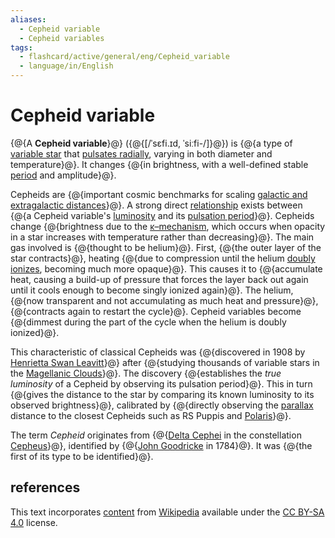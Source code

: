 ```yaml
---
aliases:
  - Cepheid variable
  - Cepheid variables
tags:
  - flashcard/active/general/eng/Cepheid_variable
  - language/in/English
---
```


# Cepheid variable

{@{A __Cepheid variable__}@} ({@{[/ˈsɛfi.ɪd, ˈsiːfi-/]}@}) is {@{a type of [variable star](variable%20star.md) that [pulsates radially](instability%20strip.md), varying in both diameter and temperature}@}. It changes {@{in brightness, with a well-defined stable [period](frequency.md) and amplitude}@}. <!--SR:!2025-04-14,188,310!2025-05-22,219,330!2025-02-12,127,290!2025-11-22,312,290-->

Cepheids are {@{important cosmic benchmarks for scaling [galactic and extragalactic distances](cosmic%20distance%20ladder.md)}@}. A strong direct [relationship](period-luminosity%20relation.md) exists between {@{a Cepheid variable's [luminosity](luminosity.md) and its [pulsation period](periodic%20function.md)}@}. Cepheids change {@{brightness due to the [κ–mechanism](kappa–mechanism.md), which occurs when opacity in a star increases with temperature rather than decreasing}@}. The main gas involved is {@{thought to be helium}@}. First, {@{the outer layer of the star contracts}@}, heating {@{due to compression until the helium [doubly ionizes](double%20ionization.md), becoming much more opaque}@}. This causes it to {@{accumulate heat, causing a build-up of pressure that forces the layer back out again until it cools enough to become singly ionized again}@}. The helium, {@{now transparent and not accumulating as much heat and pressure}@}, {@{contracts again to restart the cycle}@}. Cepheid variables become {@{dimmest during the part of the cycle when the helium is doubly ionized}@}. <!--SR:!2025-07-27,222,270!2025-07-15,263,330!2025-09-08,254,270!2025-07-11,260,330!2025-04-26,185,310!2025-09-12,256,270!2025-04-26,165,270!2025-07-22,269,330!2025-08-03,278,330!2025-05-02,199,310-->

This characteristic of classical Cepheids was {@{discovered in 1908 by [Henrietta Swan Leavitt](Henrietta%20Swan%20Leavitt.md)}@} after {@{studying thousands of variable stars in the [Magellanic Clouds](Magellanic%20Clouds.md)}@}. The discovery {@{establishes the _true luminosity_ of a Cepheid by observing its pulsation period}@}. This in turn {@{gives the distance to the star by comparing its known luminosity to its observed brightness}@}, calibrated by {@{directly observing the [parallax](parallax%20in%20astronomy.md) distance to the closest Cepheids such as RS Puppis and [Polaris](polaris.md)}@}. <!--SR:!2025-08-31,223,230!2026-06-09,493,310!2025-03-25,168,310!2025-08-20,269,290!2025-05-16,180,270-->

The term _Cepheid_ originates from {@{[Delta Cephei](Delta%20Cephei.md) in the constellation [Cepheus](Cepheus%20(constellation).md)}@}, identified by {@{[John Goodricke](John%20Goodricke.md) in 1784}@}. It was {@{the first of its type to be identified}@}. <!--SR:!2025-06-02,210,290!2025-09-13,225,230!2025-07-15,265,330-->

## references

This text incorporates [content](https://en.wikipedia.org/wiki/Cepheid_variable) from [Wikipedia](Wikipedia.md) available under the [CC BY-SA 4.0](https://creativecommons.org/licenses/by-sa/4.0/) license.
